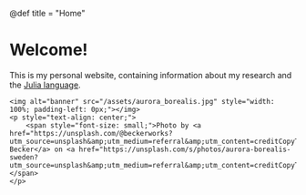 @def title = "Home"

# Welcome!

This is my personal website, containing information about my research and the
[Julia language](https://julialang.org/).

~~~
<img alt="banner" src="/assets/aurora_borealis.jpg" style="width: 100%; padding-left: 0px;"></img>
<p style="text-align: center;">
    <span style="font-size: small;">Photo by <a href="https://unsplash.com/@beckerworks?utm_source=unsplash&amp;utm_medium=referral&amp;utm_content=creditCopyText">David Becker</a> on <a href="https://unsplash.com/s/photos/aurora-borealis-sweden?utm_source=unsplash&amp;utm_medium=referral&amp;utm_content=creditCopyText">Unsplash</a></span>
</p>
~~~

